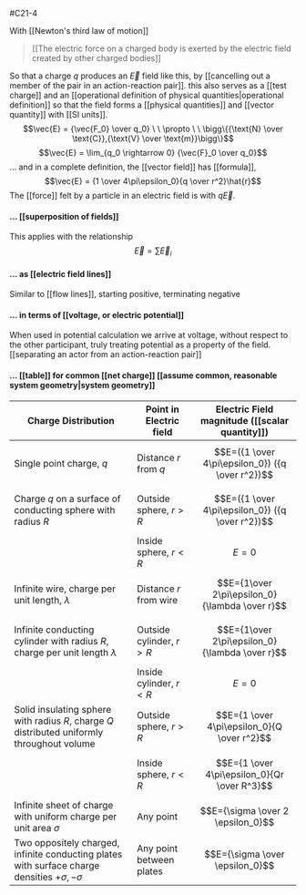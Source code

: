 #C21-4

With [[Newton's third law of motion]]

> [[The electric force on a charged body is exerted by the electric field created by other charged bodies]]

So that a charge $q$ produces an $\vec{E}$ field like this, by [[cancelling out a member of the pair in an action-reaction pair]]. this also serves as a [[test charge]] and an [[operational definition of physical quantities|operational definition]] so that the field forms a [[physical quantities]] and [[vector quantity]] with [[SI units]].
$$\vec{E} = {\vec{F_0} \over q_0} \ \ \propto \ \ \bigg\{{\text{N} \over \text{C}},{\text{V} \over \text{m}}\bigg\}$$
$$\vec{E} = \lim_{q_0 \rightarrow 0} {\vec{F}_0 \over q_0}$$
... and in a complete definition, the [[vector field]] has [[formula]], $$\vec{E} = {1 \over 4\pi\epsilon_0}{q \over r^2}\hat{r}$$
The [[force]] felt by a particle in an electric field is with $q\vec{E}$.

#### ... [[superposition of fields]]
This applies with the relationship $$\vec{E} = \sum\vec{E}_i$$

#### ... as [[electric field lines]]
Similar to [[flow lines]], starting positive, terminating negative

#### ... in terms of [[voltage, or electric potential]]
When used in potential calculation we arrive at voltage, without respect to the other participant, truly treating potential as a property of the field. [[separating an actor from an action-reaction pair]]

#### ... [[table]] for common [[net charge]] [[assume common, reasonable system geometry|system geometry]]
|Charge Distribution|Point in Electric field|Electric Field magnitude ([[scalar quantity]])|
|-|-|-|
|Single point charge, $q$| Distance $r$ from $q$|$$E=({1 \over 4\pi\epsilon_0}) ({q \over r^2})$$
|Charge $q$ on a surface of conducting sphere with radius $R$|Outside sphere, $r > R$|$$E=({1 \over 4\pi\epsilon_0}) ({q \over r^2})$$|
||Inside sphere, $r<R$|$$E=0$$|
|Infinite wire, charge per unit length, $\lambda$|Distance $r$ from wire|$$E={1\over 2\pi\epsilon_0}{\lambda \over r}$$|
|Infinite conducting cylinder with radius $R$, charge per unit length $\lambda$ |Outside cylinder, $r>R$|$$E={1\over 2\pi\epsilon_0}{\lambda \over r}$$|
||Inside cylinder, $r<R$|$$E=0$$|
|Solid insulating sphere with radius $R$, charge $Q$ distributed uniformly throughout volume|Outside sphere, $r > R$|$$E={1 \over 4\pi\epsilon_0}{Q \over r^2}$$|
||Inside sphere, $r<R$|$$E={1 \over 4\pi\epsilon_0}{Qr \over R^3}$$|
|Infinite sheet of charge with uniform charge per unit area $\sigma$|Any point|$$E={\sigma \over 2 \epsilon_0}$$|
|Two oppositely charged, infinite conducting plates with surface charge densities $+\sigma, -\sigma$|Any point between plates|$$E={\sigma \over \epsilon_0}$$|
